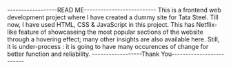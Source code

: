 ------------------READ ME--------------------------
This is a frontend web development project where I have created a dummy site for Tata Steel. Till now, I have used HTML, CSS & JavaScript in this project. This has Netflix-like feature of showcaseing the most popular sections of the website through a hovering effect; many other insights are also available here. Still, it is under-process : it is going to have many occurences of change for better function and reliability.
------------------Thank You-------------------------
